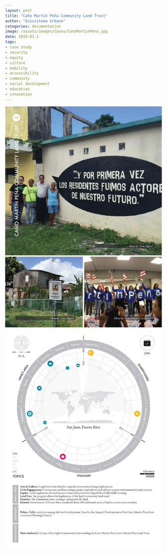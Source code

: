 ```yaml
---
layout: post
title: "Caño Martín Peña Community Land Trust"
author: "Ecosistema Urbano"
categories: documentation
image: /assets/images/Cases/CanoMartinPena.jpg
date: 2019-01-1
tags:
- case study
- security
- equity
- culture
- mobility
- accessibility
- community
- social development
- education
- innovation
---
```


![CanoMartinPena0](/assets/images/Cases/CanoMartinPena0.jpg)
![CanoMartinPena1](/assets/images/Cases/CanoMartinPena1.jpg)
